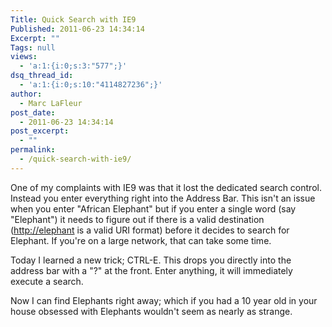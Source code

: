 ```yaml
---
Title: Quick Search with IE9
Published: 2011-06-23 14:34:14
Excerpt: ""
Tags: null
views:
  - 'a:1:{i:0;s:3:"577";}'
dsq_thread_id:
  - 'a:1:{i:0;s:10:"4114827236";}'
author:
  - Marc LaFleur
post_date:
  - 2011-06-23 14:34:14
post_excerpt:
  - ""
permalink:
  - /quick-search-with-ie9/
---
```

<p>One of my complaints with IE9 was that it lost the dedicated search control. Instead you enter everything right into the Address Bar. This isn't an issue when you enter "African Elephant" but if you enter a single word (say "Elephant") it needs to figure out if there is a valid destination (<a href="http://elephant">http://elephant</a> is a valid URI format) before it decides to search for Elephant. If you're on a large network, that can take some time.</p> <p>Today I learned a new trick; CTRL-E. This drops you directly into the address bar with a "?" at the front. Enter anything, it will immediately execute a search. </p> <p>Now I can find Elephants right away; which if you had a 10 year old in your house obsessed with Elephants wouldn't seem as nearly as strange. </p>